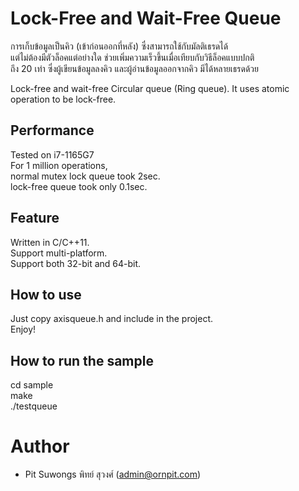 # Lock-Free and Wait-Free Queue

การเก็บข้อมูลเป็นคิว (เข้าก่อนออกที่หลัง) ซึ่งสามารถใช้กับมัลติเธรดได้  
แต่ไม่ต้องมีตัวล็อคแต่อย่างใด ช่วยเพิ่มความเร็วขึ้นเมื่อเทียบกับวิธีล็อคแบบปกติ  
ถึง 20 เท่า ซึ่งผู้เขียนข้อมูลลงคิว และผู้อ่านข้อมูลออกจากคิว มีได้หลายเธรดด้วย  

Lock-free and wait-free Circular queue (Ring queue).
It uses atomic operation to be lock-free.

## Performance
  
Tested on i7-1165G7  
For 1 million operations,  
normal mutex lock queue took 2sec.  
lock-free queue took only 0.1sec.  

## Feature
Written in C/C++11.  
Support multi-platform.  
Support both 32-bit and 64-bit.  

## How to use
Just copy axisqueue.h and include in the project.  
Enjoy!  

## How to run the sample
cd sample  
make  
./testqueue 

# Author
- Pit Suwongs พิทย์ สุวงศ์ (admin@ornpit.com)  
